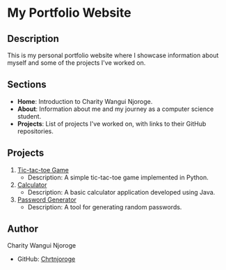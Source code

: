 # My Portfolio Website

## Description
This is my personal portfolio website where I showcase information about myself and some of the projects I've worked on.

## Sections
- **Home**: Introduction to Charity Wangui Njoroge.
- **About**: Information about me and my journey as a computer science student.
- **Projects**: List of projects I've worked on, with links to their GitHub repositories.

## Projects
1. [Tic-tac-toe Game](https://github.com/Chrtnjoroge/Tic-Tac-Toe-game)
   - Description: A simple tic-tac-toe game implemented in Python.
2. [Calculator](https://github.com/Chrtnjoroge/Calculator)
   - Description: A basic calculator application developed using Java.
3. [Password Generator](https://github.com/Chrtnjoroge/Password-Generator)
   - Description: A tool for generating random passwords.

## Author
Charity Wangui Njoroge
- GitHub: [Chrtnjoroge](https://github.com/Chrtnjoroge)


